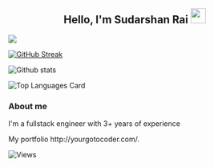 <h2 align="center">Hello, I'm Sudarshan Rai  <img src="https://user-images.githubusercontent.com/39955420/147578264-bae0526c-028a-49d2-8af8-d08bb4edbd2a.gif" height="30" width="30"></h2>

![](https://github-profile-summary-cards.vercel.app/api/cards/profile-details?username=yourgotocoder&theme=monokai)

[![GitHub Streak](https://github-readme-streak-stats.herokuapp.com/?user=yourgotocoder)](https://git.io/streak-stats)

![Github stats](https://github-readme-stats.vercel.app/api?username=yourgotocoder&theme=dark&show_icons=true&count_private=true_hide_rank=false_show_owner_true)

![Top Languages Card](https://github-readme-stats.vercel.app/api/top-langs/?username=yourgotocoder)

<h3>About me</h3>
<p>I'm a fullstack engineer with 3+ years of experience</p>
<p>My portfolio http://yourgotocoder.com/.</p>


![Views](https://komarev.com/ghpvc/?username=yourgotocoder)